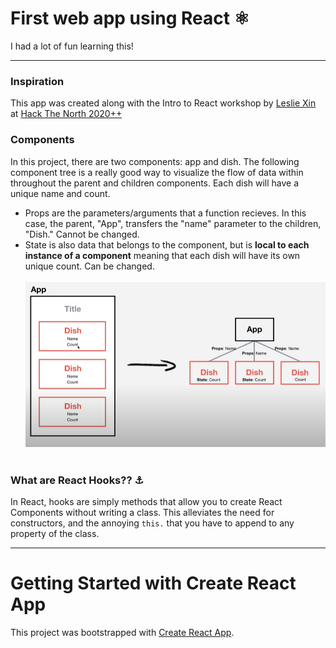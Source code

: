 # First web app using React ⚛️
I had a lot of fun learning this!

-----

### Inspiration
This app was created along with the Intro to React workshop by [Leslie Xin](https://github.com/lesliexin) at [Hack The North 2020++](https://hackthenorth.com/)

### Components
In this project, there are two components: app and dish. The following component tree is a really good way to visualize the flow of data within throughout the parent and children components. Each dish will have a unique name and count. 

- Props are the parameters/arguments that a function recieves. In this case, the parent, "App", transfers the "name" parameter to the children, "Dish." Cannot be changed. 
- State is also data that belongs to the component, but is **local to each instance of a component** meaning that each dish will have its own unique count. Can be changed.
<br><br>
<img src="dish.PNG"></img>
<br><br>

### What are React Hooks?? ⚓
In React, hooks are simply methods that allow you to create React Components without writing a class. This alleviates the need for constructors, and the annoying `this.` that you have to append to any property of the class. 

--------------------
# Getting Started with Create React App

This project was bootstrapped with [Create React App](https://github.com/facebook/create-react-app).
